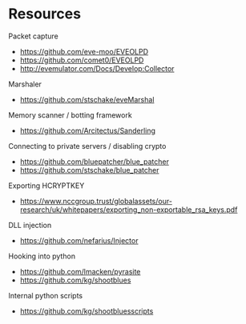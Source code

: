 # Resources

Packet capture
- https://github.com/eve-moo/EVEOLPD
- https://github.com/comet0/EVEOLPD
- http://evemulator.com/Docs/Develop:Collector

Marshaler
- https://github.com/stschake/eveMarshal

Memory scanner / botting framework
- https://github.com/Arcitectus/Sanderling

Connecting to private servers / disabling crypto
- https://github.com/bluepatcher/blue_patcher
- https://github.com/stschake/blue_patcher

Exporting HCRYPTKEY
- https://www.nccgroup.trust/globalassets/our-research/uk/whitepapers/exporting_non-exportable_rsa_keys.pdf

DLL injection
- https://github.com/nefarius/Injector

Hooking into python
- https://github.com/lmacken/pyrasite
- https://github.com/kg/shootblues

Internal python scripts
- https://github.com/kg/shootbluesscripts
